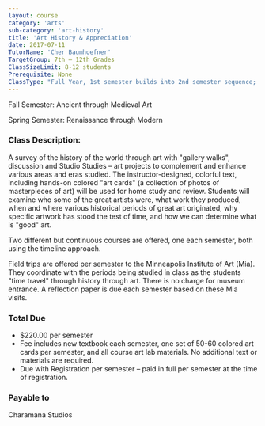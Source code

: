 ```yaml
---
layout: course
category: 'arts'
sub-category: 'art-history'
title: 'Art History & Appreciation'
date: 2017-07-11
TutorName: 'Cher Baumhoefner'
TargetGroup: 7th – 12th Grades
ClassSizeLimit: 8-12 students
Prerequisite: None
ClassType: "Full Year, 1st semester builds into 2nd semester sequence; new students may enter mid-year, if space is available and with tutor approval."
---
```


Fall Semester: Ancient through Medieval ArtSpring Semester: Renaissance through Modern
### Class Description:A survey of the history of the world through art with "gallery walks", discussion and Studio Studies – art projects to complement and enhance various areas and eras studied. The instructor-designed, colorful text, including hands-on colored "art cards" (a collection of photos of masterpieces of art) will be used for home study and review. Students will examine who some of the great artists were, what work they produced, when and where various historical periods of great art originated, why specific artwork has stood the test of time, and how we can determine what is "good" art.Two different but continuous courses are offered, one each semester, both using the timeline approach.Field  trips are offered per semester to the Minneapolis Institute of Art (Mia).  They coordinate with the periods being studied in class as the students "time travel" through history through art. There is no charge for museum entrance.  A reflection paper is due each semester based on these Mia visits.

### Total Due
*	$220.00 per semester*	Fee includes new textbook each semester, one set of 50-60 colored art cards per semester, and all course art lab materials.  No additional text or materials are required.*	Due with Registration per semester – paid in full per semester at the time of registration.
### Payable to
Charamana Studios
